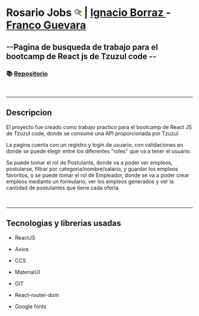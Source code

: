 # Rosario Jobs <img width="20px" src='./public/busqueda-de-trabajo.png'> | [Ignacio Borraz ](https://github.com/ignacioborraz)- [Franco Guevara](https://github.com/FraanGuevara)


## --Pagina de busqueda de trabajo para el bootcamp de React js de Tzuzul code -- 


### 📚 [Repositorio](https://github.com/FraanGuevara/app-buscador-empleos)
<br>
<hr>

## Descripcion

<p>El proyecto fue creado como trabajo practico para el bootcamp de React JS de Tzuzul code, donde se consume una API proporcionada por Tzuzul</p>
<p>La pagina cuenta con un registro y login de usuario, con validaciones en donde se puede elegir entre los diferentes "roles" que va a tener el usuario.</p>
 <p>Se puede tomar el rol de Postulante, donde va a poder ver empleos, postularse, filtrar por categoria/nombre/salario, y guardar los empleos favoritos, o se puede tomar el rol de Empleador, donde se va a poder crear empleos mediante un formulario, ver los empleos generados y ver la cantidad de postulantes que tiene cada oferta</p>
<br>
<hr>

## Tecnologias y librerias usadas

* <p>ReactJS</p>
* <p>Axios</p>
* <p>CCS</p>
* <p>MaterialUI</p>
* <p>GIT</p>
* <p>React-router-dom</p>
* <p>Google fonts</p>
